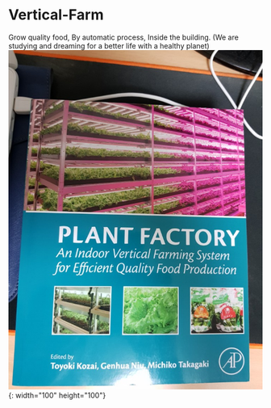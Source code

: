 # Vertical-Farm
Grow quality food, By automatic process, Inside the building. (We are studying and dreaming for a better life with a healthy planet)
![book1](./Books/KakaoTalk_20180409_234040077.jpg){: width="100" height="100"}
